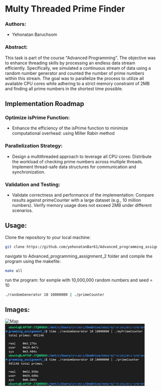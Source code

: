 # Multy Threaded Prime Finder

### Authors:
- Yehonatan Baruchsom

### Abstract:
This task is part of the course "Advanced Programming". The objective was to enhance threading skills by processing an endless data stream efficiently. Specifically, we simulated a continuous stream of data using a random number generator and counted the number of prime numbers within this stream. The goal was to parallelize the process to utilize all available CPU cores while adhering to a strict memory constraint of 2MB and finding all prime numbers in the shortest time possible.

## Implementation Roadmap
### Optimize isPrime Function:

- Enhance the efficiency of the isPrime function to minimize computational overhead: using Miller Rabin method 

### Parallelization Strategy:

- Design a multithreaded approach to leverage all CPU cores:
    Distribute the workload of checking prime numbers across multiple threads.
    Implement thread-safe data structures for communication and synchronization.

### Validation and Testing:

- Validate correctness and performance of the implementation:
    Compare results against primeCounter with a large dataset (e.g., 10 million numbers).
    Verify memory usage does not exceed 2MB under different scenarios.


## Usage:
Clone the repository to your local machine:
```bash
git clone https://github.com/yehonatanBar61/Advanced_programming_assignment_2.git
```
navigate to Advanced_programming_assignment_2 folder and compile the program using the makefile:
```bash
make all
```
run the program:
for exmple with 10,000,000 random numbers and seed = 10
```bash
./randomGenerator 10 10000000 | ./primeCounter
```

## Images:
![Map](pictures$logs/ValgrindPickSnap.png)
![Map](timeCheck.png)

